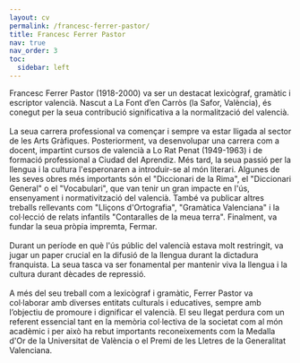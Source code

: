 ```yaml
---
layout: cv
permalink: /francesc-ferrer-pastor/
title: Francesc Ferrer Pastor
nav: true
nav_order: 3
toc:
  sidebar: left
---
```


<p class="post-description">
Francesc Ferrer Pastor (1918-2000) va ser un destacat lexicògraf, gramàtic i escriptor valencià. Nascut a La Font d’en Carròs (la Safor, València), és conegut per la seua contribució significativa a la normalització del valencià.<br><br>
La seua carrera professional va començar i sempre va estar lligada al sector de les Arts Gràfiques. Posteriorment, va desenvolupar una carrera com a docent, impartint cursos de valencià a Lo Rat Penat (1949-1963) i de formació professional a Ciudad del Aprendiz. Més tard, la seua passió per la llengua i la cultura l'esperonaren a introduir-se al món literari. Algunes de les seves obres més importants són el "Diccionari de la Rima", el "Diccionari General" o el "Vocabulari", que van tenir un gran impacte en l'ús, ensenyament i normativització del valencià. També va publicar altres treballs rellevants com "Lliçons d'Ortografia", "Gramàtica Valenciana" i la col·lecció de relats infantils "Contaralles de la meua terra". Finalment, va fundar la seua pròpia impremta, Fermar.<br><br>
Durant un període en què l'ús públic del valencià estava molt restringit, va jugar un paper crucial en la difusió de la llengua durant la dictadura franquista. La seua tasca va ser fonamental per mantenir viva la llengua i la cultura durant dècades de repressió.<br><br>
A més del seu treball com a lexicògraf i gramàtic, Ferrer Pastor va col·laborar amb diverses entitats culturals i educatives, sempre amb l’objectiu de promoure i dignificar el valencià. El seu llegat perdura com un referent essencial tant en la memòria col·lectiva de la societat com al món acadèmic i per això ha rebut importants reconeixements com la Medalla d'Or de la Universitat de València o el Premi de les Lletres de la Generalitat Valenciana.
</p>

